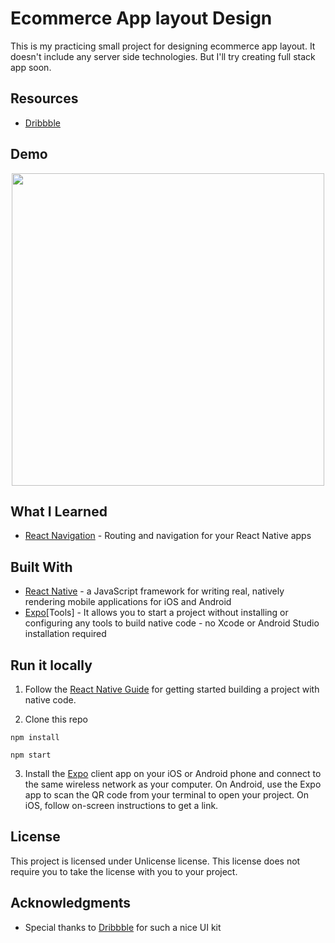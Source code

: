 # Ecommerce App layout Design

This is my practicing small project for designing ecommerce app layout. It doesn't include any server side technologies. But I'll try creating full stack app soon.

## Resources

- [Dribbble](https://dribbble.com/shots/1870951-Fash-Mobile-eCommerce-App-UI-Kit/attachments/316260)

## Demo

<p align="center">
  <img src="https://i.imgur.com/8khjFnW.gif" width=500>
</p>

## What I Learned

- [React Navigation](https://reactnavigation.org/en/) - Routing and navigation for your React Native apps

## Built With

- [React Native](https://facebook.github.io/react-native/) - a JavaScript framework for writing real, natively rendering mobile applications for iOS and Android
- [Expo](https://expo.io/)[Tools] - It allows you to start a project without installing or configuring any tools to build native code - no Xcode or Android Studio installation required

## Run it locally

1. Follow the [React Native Guide](https://facebook.github.io/react-native/docs/getting-started.html) for getting started building a project with native code.

2. Clone this repo

```
npm install

npm start
```

3. Install the [Expo](https://expo.io) client app on your iOS or Android phone and connect to the same wireless network as your computer. On Android, use the Expo app to scan the QR code from your terminal to open your project. On iOS, follow on-screen instructions to get a link.

## License

This project is licensed under Unlicense license. This license does not require you to take the license with you to your project.

## Acknowledgments

- Special thanks to [Dribbble](https://dribbble.com/shots/1870951-Fash-Mobile-eCommerce-App-UI-Kit/attachments/316260) for such a nice UI kit
